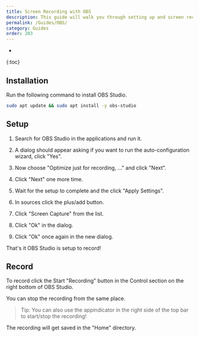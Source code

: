 ```yaml
---
title: Screen Recording with OBS
description: This guide will walk you through setting up and screen recording with OBS Studio.
permalink: /Guides/OBS/
category: Guides
order: 203
---
```

* 
{:toc}

## Installation
Run the following command to install OBS Studio.
```bash
sudo apt update && sudo apt install -y obs-studio
```

## Setup
1. Search for OBS Studio in the applications and run it. 

2. A dialog should appear asking if you want to run the auto-configuration wizard, click "Yes".

3. Now choose "Optimize just for recording, ..." and click "Next".

4. Click "Next" one more time.

5. Wait for the setup to complete and the click "Apply Settings".

6. In sources click the plus/add button.

7. Click "Screen Capture" from the list.

8. Click "Ok" in the dialog.

9. Click "Ok" once again in the new dialog.

That's it OBS Studio is setup to record!

## Record
To record click the Start "Recording" button in the Control section on the right bottom of OBS Studio.

You can stop the recording from the same place.

> Tip: You can also use the appindicator in the right side of the top bar to start/stop the recording!

The recording will get saved in the "Home" directory.